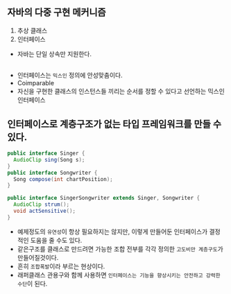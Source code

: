 ## 자바의 다중 구현 메커니즘
  1. 추상 클래스
  2. 인터페이스
  - 자바는 단일 상속만 지원한다.

##
  - 인터페이스는 `믹스인` 정의에 안성맞춤이다.
  - Coimparable
   - 자신을 구현한 클래스의 인스턴스들 끼리는 순서를 정할 수 있다고 선언하는 믹스인 인터페이스

## 인터페이스로 계층구조가 없는 타입 프레임워크를 만들 수 있다.
  ```java
  public interface Singer {
    AudioClip sing(Song s);
  }
  public interface Songwriter {
    Song compose(int chartPosition);
  }
  
  public interface SingerSongwriter extends Singer, Songwriter {
    AudioClip strum();
    void actSensitive();
  }
  ```
  - 예제정도의 `유연성`이 항상 필요하지는 않지만, 이렇게 만들어둔 인터페이스가 결정적인 도움을 줄 수도 있다.
  - 같은구조를 클래스로 만드려면 가능한 조합 전부를 각각 정의한 `고도비만 계층구도`가 만들어질것이다.
  - 흔히 `조합폭발`이라 부르는 현상이다.
  - 래퍼클래스 관용구와 함께 사용하면 `인터페이스는 기능을 향상시키는 안전하고 강력한 수단`이 된다.


